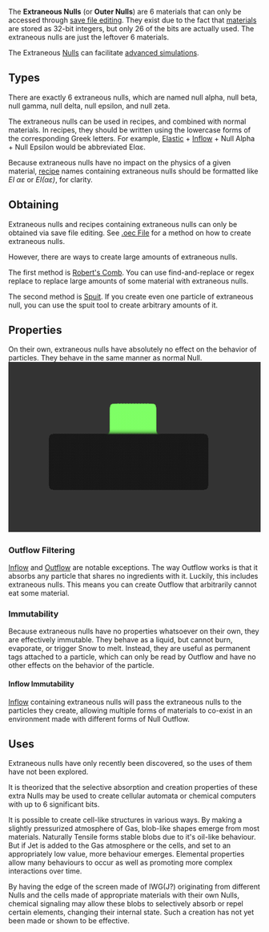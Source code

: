 The **Extraneous Nulls** (or **Outer Nulls**) are 6 materials that can only be accessed through [save file editing](/.oec%20File.md ".oec File"). They exist due to the fact that [materials](/Material.md "Material") are stored as 32-bit integers, but only 26 of the bits are actually used. The extraneous nulls are just the leftover 6 materials.

The Extraneous [Nulls](/Null.md "Null") can facilitate [advanced simulations](/Advanced%20Simulations.md "Advanced Simulations").

## Types

There are exactly 6 extraneous nulls, which are named null alpha, null beta, null gamma, null delta, null epsilon, and null zeta.

The extraneous nulls can be used in recipes, and combined with normal materials. In recipes, they should be written using the lowercase forms of the corresponding Greek letters. For example, [Elastic](/Elastic.md "Elastic") + [Inflow](/Inflow%20%28Element%29.md "Inflow (Element)") + Null Alpha + Null Epsilon would be abbreviated EIαε.

Because extraneous nulls have no impact on the physics of a given material, [recipe](/Recipes.md "Recipes") names containing extraneous nulls should be formatted like *EI αε* or *EI(αε)*, for clarity.

## Obtaining

Extraneous nulls and recipes containing extraneous nulls can only be obtained via save file editing. See [.oec File](/.oec%20File.md ".oec File") for a method on how to create extraneous nulls.

However, there are ways to create large amounts of extraneous nulls.

The first method is [Robert's Comb](/Spin-Charged%20Elastic.md "Spin-Charged Elastic"). You can use find-and-replace or regex replace to replace large amounts of some material with extraneous nulls.

The second method is [Spuit](/Spuit.md "Spuit"). If you create even one particle of extraneous null, you can use the spuit tool to create arbitrary amounts of it.

## Properties

On their own, extraneous nulls have absolutely no effect on the behavior of particles. They behave in the same manner as normal Null.
![A block of R(β) resting on a block of OW(β) without being absorbed.](/images/Extraneous%20null.png "A block of R(β) resting on a block of OW(β) without being absorbed.")

### Outflow Filtering

[Inflow](/Inflow%20%28Element%29.md "Inflow (Element)") and [Outflow](/Outflow%20%28Element%29.md "Outflow (Element)") are notable exceptions. The way Outflow works is that it absorbs any particle that shares no ingredients with it. Luckily, this includes extraneous nulls. This means you can create Outflow that arbitrarily cannot eat some material.

### Immutability

Because extraneous nulls have no properties whatsoever on their own, they are effectively immutable. They behave as a liquid, but cannot burn, evaporate, or trigger Snow to melt. Instead, they are useful as permanent tags attached to a particle, which can only be read by Outflow and have no other effects on the behavior of the particle.

#### Inflow Immutability

[Inflow](/Inflow%20%28Element%29.md "Inflow (Element)") containing extraneous nulls will pass the extraneous nulls to the particles they create, allowing multiple forms of materials to co-exist in an environment made with different forms of Null Outflow.

## Uses

Extraneous nulls have only recently been discovered, so the uses of them have not been explored.

It is theorized that the selective absorption and creation properties of these extra Nulls may be used to create cellular automata or chemical computers with up to 6 significant bits.

It is possible to create cell-like structures in various ways. By making a slightly pressurized atmosphere of Gas, blob-like shapes emerge from most materials. Naturally Tensile forms stable blobs due to it's oil-like behaviour. But if Jet is added to the Gas atmosphere or the cells, and set to an appropriately low value, more behaviour emerges. Elemental properties allow many behaviours to occur as well as promoting more complex interactions over time.

By having the edge of the screen made of IWG(J?) originating from different Nulls and the cells made of appropriate materials with their own Nulls, chemical signaling may allow these blobs to selectively absorb or repel certain elements, changing their internal state. Such a creation has not yet been made or shown to be effective.
